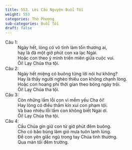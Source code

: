 ```yaml
---
title: 553. Lời Cầu Nguyện Buổi Tối
weight: 553
categories: Thờ Phượng
sub-categories: Buổi Tối
draft: false
---
```

<dl><dt>Câu 1:</dt><dd data-verse="1">Ngày hết, lòng có vô tình làm tổn thương ai, <br/>hay là đã một giờ phút con xa lạc Ngài. <br/>Hoặc con theo ý mình triền miên giữa cuộc vui. <br/>Ôi! Lạy Chúa tha tội. </dd><dt>Câu 2:</dt><dd data-verse="2">Ngày hết miệng có buông từng lời nói hư không? <br/>Hay là thấy người nghèo thiếu con không chạnh lòng. <br/>Hoặc con hoang phí thời gian theo bóng ngày trôi. <br/>Ôi! Lạy Chúa tha tội. </dd><dt>Câu 3:</dt><dd data-verse="3">Còn những lầm lỗi con vì mềm yếu Cha ôi! <br/>Hay lòng có điều thầm kín xui con phạm tội. <br/>Và bao nhiêu lỗi lầm con không biết Ngài ơi. <br/>Ôi! Lạy Chúa tha tội. </dd><dt>Câu 4:</dt><dd data-verse="4">Cầu Chúa gìn giữ con từ giờ phút đêm buông. <br/>Cho có bão bùng làm gió mưa tuôn lạnh lùng. <br/>Để con yên giấc ngủ trong tay Chúa tình thương. <br/>Qua màn tối đêm trường. </dd></dl>